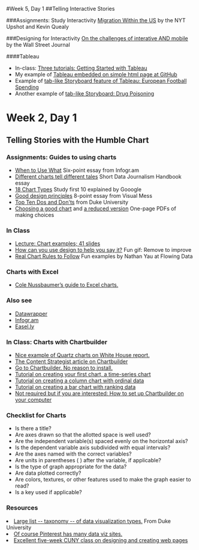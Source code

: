 #Week 5, Day 1
##Telling Interactive Stories

###Assignments: Study Interactivity
[Migration Within the US](http://www.nytimes.com/interactive/2014/08/13/upshot/where-people-in-each-state-were-born.html?abt=0002&abg=0&_r=0) by the NYT Upshot and Kevin Quealy

###Designing for Interactivity
[On the challenges of interative AND mobile](https://www.journalism.co.uk/news/how-the-wall-street-journal-approaches-data-interactives-on-mobile/s2/a574385/) by the Wall Street Journal

####Tableau

- In-class: [Three tutorials: Getting Started with Tableau](http://www.tableau.com/learn/training#getting-started)
- My example of [Tableau embedded on simple html page at GitHub](http://jacklule.github.io/pages/embed-test-Tableau.html)
- Example of [tab-like Storyboard feature of Tableau: European Football Spending](https://public.tableau.com/s/gallery/spending-and-performance-5-european-football-leagues)
- Another example of [tab-like Storyboard: Drug Poisoning](https://public.tableau.com/s/gallery/fatal-drug-overdose-rates-united-states?utm_source=feedburner&utm_medium=email&utm_campaign=Feed%3A+VizOfTheDay+%28Viz+of+the+Day+-+Beautiful+Visual+Stories%29)

# Week 2, Day 1
<h2>Telling Stories with the Humble Chart</h2>

<h3>Assignments: Guides to using charts</h3>
<ul>
<li><a href="https://tutorials.infogr.am/finding-the-data/the-basics-of-data-visualization/">When to Use What</a> Six-point essay from Infogr.am</li>
<li><a href="http://datajournalismhandbook.org/1.0/en/delivering_data_6.html">Different charts tell different tales</a> Short Data Journalism Handbook essay</li>
<li><a href="https://support.google.com/docs/answer/190718?rd=1">18 Chart Types</a> Study first 10 explained by Gooogle</li>
<li><a href="http://www.visualmess.com">Good design principles</a> 8-point essay from Visual Mess</li>
<li><a href=http://guides.library.duke.edu/datavis/topten>Top Ten Dos and Don'ts</a> from Duke University</l1>
<li><a href="http://extremepresentation.typepad.com/files/choosing-a-good-chart-09.pdf">Choosing a good chart</a> and <a href="http://kpq.github.io/sherp-31/assets/lectures/charts-reduced.pdf">a reduced version</a> One-page PDFs of making choices</li>
</ul>

<h3>In Class</h3>
<ul>
<li><a href="http://kpq.github.io/sherp-31/assets/lectures/chartexamples.pdf">Lecture: Chart examples; 41 slides</a></li>
<li><a href="http://i.imgur.com/RzYaLZg.gif">How can you use design to help you say it?</a> Fun gif: Remove to improve</li>
<li><a href="http://flowingdata.com/2015/08/11/real-chart-rules-to-follow/">Real Chart Rules to Follow</a> Fun examples by Nathan Yau at Flowing Data</li>
</ul>

<h3>Charts with Excel</h3>
<ul>
<li><a href="http://www.storytellingwithdata.com/2011/11/how-to-do-it-in-excel.html">Cole Nussbaumer&rsquo;s guide to Excel charts.</a></li>
</ul>

<h3>Also see</h3>
<ul>
<li><a href="http://datawrapper.de/">Datawrapper</a></li>
<li><a href="https://tutorials.infogr.am">Infogr.am</a></li>
<li><a href="https://easel.ly">Easel.ly</a></li>
</ul>

<h3>In Class: Charts with Chartbuilder</h3>
<ul>
<li><a href="http://qz.com/278681/all-yes-all-the-charts-from-the-white-house-report-on-millennials/?wpisrc=nl-wonkbk&wpmm=1">Nice example of Quartz charts on White House report.
<li><a href="https://contently.com/strategist/2013/10/28/chartbuilder-will-make-you-feel-like-a-graphics-god-but-wont-make-you-jump-off-a-roof-into-a-swimming-pool/">The Content Strategist article on Chartbuilder</a></li>
<li><a href="http://quartz.github.io/Chartbuilder/build">Go to Chartbuilder. No reason to install.</a></li>
<li><a href="https://github.com/Quartz/Chartbuilder/blob/master/tutorials/basic-chart.md">Tutorial on creating your first chart, a time-series chart<a></li>
<li><a href="https://github.com/Quartz/Chartbuilder/blob/master/tutorials/column-chart-ordinal-data.md">Tutorial on creating a column chart with ordinal data</a></li>
<li><a href="https://github.com/Quartz/Chartbuilder/blob/master/tutorials/bar-chart-with-ranking-data.md">Tutorial on creating a bar chart with ranking data</a></li>
<li><a href="http://www.poynter.org/how-tos/220572/how-to-use-chartbuilder-to-make-simple-graphics-fast/">Not required but if you are interested: How to set up Chartbuilder on your computer<a></li>
</ul>

<h3>Checklist for Charts</h3>

- Is there a title?
- Are axes drawn so that the allotted space is well used?
- Are the independent variable(s) spaced evenly on the horizontal axis?
- Is the dependent variable axis subdivided with equal intervals?
- Are the axes named with the correct variables?
- Are units in parentheses ( ) after the variable, if applicable?
- Is the type of graph appropriate for the data?
- Are data plotted correctly?
- Are colors, textures, or other features used to make the graph easier to read?
- Is a key used if applicable?

<h3>Resources</h3>

<li><a href="http://guides.library.duke.edu/datavis/vis_types">Large list -- taxonomy -- of data visualization types.</a> From Duke University</li>
<li><a href="https://www.pinterest.com/explore/data-visualization-tools/">Of course Pinterest has many data viz sites.</a></li>
<li><a href="http://lenagroeger.github.io/design/">Excellent five-week CUNY class on designing and creating web pages</a></li>





